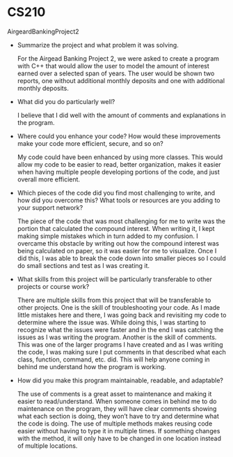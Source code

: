 # CS210

AirgeardBankingProject2

- Summarize the project and what problem it was solving.

   For the Airgead Banking Project 2, we were asked to create a program with C++ that would allow the user to model the amount of interest earned over a selected span of years. The user would be shown two reports, one without additional monthly deposits and one with additional monthly deposits.

- What did you do particularly well?

  I believe that I did well with the amount of comments and explanations in the program.

- Where could you enhance your code? How would these improvements make your code more efficient, secure, and so on?

  My code could have been enhanced by using more classes. This would allow my code to be easier to read, better organization, makes it easier when having multiple people developing portions of the code, and just overall more efficient.

- Which pieces of the code did you find most challenging to write, and how did you overcome this? What tools or resources are you adding to your support network?

  The piece of the code that was most challenging for me to write was the portion that calculated the compound interest. When writing it, I kept making simple mistakes which in turn added to my confusion. I overcame this obstacle by writing out how the compound interest was being calculated on paper, so it was easier for me to visualize. Once I did this, I was able to break the code down into smaller pieces so I could do small sections and test as I was creating it. 

- What skills from this project will be particularly transferable to other projects or course work?

  There are multiple skills from this project that will be transferable to other projects. One is the skill of troubleshooting your code. As I made little mistakes here and there, I was going back and revisiting my code to determine where the issue was. While doing this, I was starting to recognize what the issues were faster and in the end I was catching the issues as I was writing the program. Another is the skill of comments. This was one of the larger programs I have created and as I was writing the code, I was making sure I put comments in that described what each class, function, command, etc. did. This will help anyone coming in behind me understand how the program is working.

- How did you make this program maintainable, readable, and adaptable?

  The use of comments is a great asset to maintenance and making it easier to read/understand. When someone comes in behind me to do maintenance on the program, they will have clear comments showing what each section is doing, they won’t have to try and determine what the code is doing. The use of multiple methods makes reusing code easier without having to type it in multiple times. If something changes with the method, it will only have to be changed in one location instead of multiple locations.
